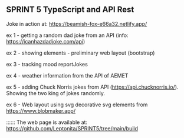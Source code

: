 ## SPRINT 5 TypeScript and API Rest

Joke in action at: https://beamish-fox-e66a32.netlify.app/

ex 1 - getting a random dad joke from an API (info: https://icanhazdadjoke.com/api)

ex 2 - showing elements - preliminary web layout (bootstrap)

ex 3 - tracking mood reportJokes

ex 4 - weather information from  the API of AEMET

ex 5 - adding Chuck Norris jokes from API (https://api.chucknorris.io/). Showing the two king of jokes randomly.

ex 6 - Web layout using svg decorative svg elements from https://www.blobmaker.app/

:::::: The web page is available at: https://github.com/Leptonita/SPRINT5/tree/main/build
